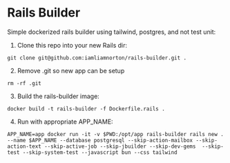 # Rails Builder

Simple dockerized rails builder using tailwind, postgres, and not test unit:

1. Clone this repo into your new Rails dir:
```
git clone git@github.com:iamliamnorton/rails-builder.git .
```
2. Remove .git so new app can be setup
```
rm -rf .git
```
3. Build the rails-builder image:
```
docker build -t rails-builder -f Dockerfile.rails .
```
4. Run with appropriate APP_NAME:
```
APP_NAME=app docker run -it -v $PWD:/opt/app rails-builder rails new . --name $APP_NAME --database postgresql --skip-action-mailbox --skip-action-text --skip-active-job --skip-jbuilder --skip-dev-gems  --skip-test --skip-system-test --javascript bun --css tailwind
```
